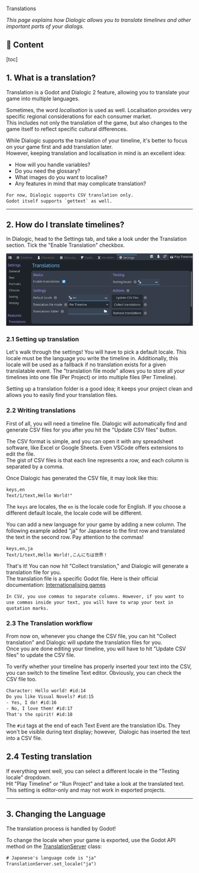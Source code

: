 <div class="header-banner pineapple">
     <div class="header-label pineapple">Translations</div>
</div>

*This page explains how Dialogic allows you to translate timelines and other important parts of your dialogs.*

## 📜 Content
[toc]

## 1. What is a translation?

Translation is a Godot and Dialogic 2 feature, allowing you to translate your game into multiple languages.

Sometimes, the word *localisation* is used as well.
Localisation provides very specific regional considerations for each consumer market.\
This includes not only the translation of the game, but also changes to the game itself to reflect specific cultural differences.

While Dialogic supports the translation of your timeline, it's better to focus on
your game first and add translation later.\
However, keeping translation and localisation in mind is an excellent idea:

- How will you handle variables?
- Do you need the glossary?
- What images do you want to localise?
- Any features in mind that may complicate translation?

```admonish info
For now, Dialogic supports CSV translation only.
Godot itself supports `gettext` as well.
```

---

## 2. How do I translate timelines?

In Dialogic, head to the Settings tab, and take a look under the Translation section. Tick the "Enable Translation" checkbox.

![translation_settings](media/translation/translation_settings.png)

### 2.1 Setting up translation

Let's walk through the settings! You will have to pick a default locale.
This locale must be the language you write the timeline in.
Additionally, this locale will be used as a fallback if no translation exists for a given translatable event.
The "translation file mode" allows you to store all your timelines into one file (Per Project) or into multiple files (Per Timeline).

Setting up a translation folder is a good idea; it keeps your project clean and allows you to easily find your translation files.

### 2.2 Writing translations

First of all, you will need a timeline file. Dialogic will automatically find and generate CSV files for you after you hit the "Update CSV files" button.

The CSV format is simple, and you can open it with any spreadsheet software, like Excel or Google Sheets. Even VSCode offers extensions to edit the file.\
The gist of CSV files is that each line represents a row, and each column is separated by a comma.

Once Dialogic has generated the CSV file, it may look like this:

```csv
keys,en
Text/1/text,Hello World!"
```

The `keys` are locales, the `en` is the locale code for English. If you choose a different default locale, the locale code will be different.

You can add a new language for your game by adding a new column. The following example added "ja" for Japanese to the first row and translated the text in the second row. Pay attention to the commas!

```csv
keys,en,ja
Text/1/text,Hello World!,こんにちは世界！
```

That's it! You can now hit "Collect translation," and Dialogic will generate a translation file for you.\
The translation file is a specific Godot file. Here is their official documentation: [Internationalising games](https://docs.godotengine.org/en/stable/tutorials/i18n/internationalizing_games.html)

```admonish
In CSV, you use commas to separate columns. However, if you want to use commas inside your text, you will have to wrap your text in quotation marks.
```

### 2.3 The Translation workflow

From now on, whenever you change the CSV file, you can hit "Collect translation" and Dialogic will update the translation files for you.\
Once you are done editing your timeline, you will have to hit "Update CSV files" to update the CSV file.

To verify whether your timeline has properly inserted your text into the CSV, you can switch to the timeline Text editor. Obviously, you can check the CSV file too.

```dtl
Character: Hello world! #id:14
Do you like Visual Novels? #id:15
- Yes, I do! #id:16
- No, I love them! #id:17
That's the spirit! #id:18
```

The `#id` tags at the end of each Text Event are the translation IDs. They won't be visible during text display; however,  Dialogic has inserted the text into a CSV file.

## 2.4 Testing translation

If everything went well, you can select a different locale in the "Testing locale" dropdown.\
Hit "Play Timeline" or "Run Project" and take a look at the translated text.\
This setting is editor-only and may not work in exported projects.

---

## 3. Changing the Language

The translation process is handled by Godot!

To change the locale when your game is exported, use the Godot API method on the [TranslationServer](https://docs.godotengine.org/en/stable/classes/class_translationserver.html#translationserver) class:

```gdscript
# Japanese's language code is "ja"
TranslationServer.set_locale("ja")
```
